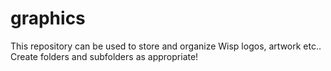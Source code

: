 # graphics

This repository can be used to store and organize Wisp logos, artwork etc.. Create folders and subfolders as appropriate!
